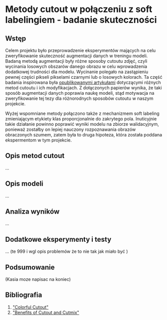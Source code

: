 # Metody cutout w połączeniu z soft labelingiem - badanie skuteczności
## Wstęp
Celem projektu było przeprowadzenie eksperymentów mających na celu zweryfikowanie skuteczność augmentacji danych w treningu modeli. Badaną metodą augmentacji były różne sposoby cutoutu zdjęć, czyli wycinania losowych obszarów danego obrazu w celu wprowadzenia dodatkowej trudności dla modelu. Wycinanie polegało na zastąpieniu pewnej części pikseli pikselami czarnymi lub o losowych kolorach. Ta część badania inspirowana była [opublikowanymi artykułami](#bibliografia)  dotyczącymi różnych metod cutoutu i ich modyfikacjach. Z dołączonych papierów wynika, że taki sposób augmentacji danych poprawia naukę modeli, stąd motywacja na zweryfikowanie tej tezy dla różnorodnych sposobów cutoutu w naszym projekcie.

 Wyżej wspomniane metody połączono także z mechanizmem soft labeling zmieniającym etykiety klas proporcjonalnie do zakrytego pola. Inuticyjnie takie działanie powinno poprawić wyniki modelu na zbiorze walidacyjnym, ponieważ zostałby on lepiej nauczony rozpoznawania obrazów obraczonych szumem, zatem była to druga hipoteza, która została poddana ekspermentom w tym projekcie.

 ## Opis metod cutout
 ...
 ## Opis modeli
 ...
 ## Analiza wyników
 ...
 ## Dodatkowe eksperymenty i testy
 ... (te 999 i wgl opis problemów że to nie tak jak miało być )
 ## Podsumowanie
 (Kasia moze napisac na koniec)

 ## Bibliografia
 1. ["Colorful Cutout"](https://arxiv.org/html/2403.20012v1 )
 2. ["Benefits of Cutout and Cutmix"](https://arxiv.org/abs/2410.23672)